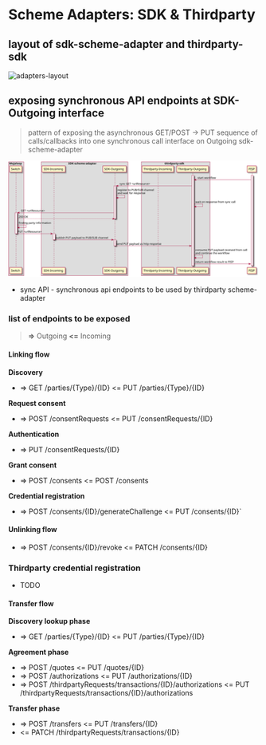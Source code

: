 # Scheme Adapters: SDK & Thirdparty

## layout of sdk-scheme-adapter and thirdparty-sdk

![adapters-layout](./adapters-layout.png)

## exposing synchronous API endpoints at SDK-Outgoing interface

> pattern of exposing the asynchronous GET/POST -> PUT sequence of calls/callbacks into one synchronous call interface on Outgoing sdk-scheme-adapter

![generic-pattern](../out/design-decisions/tandem_generic_pattern.svg)

- sync API - synchronous api endpoints to be used by thirdparty scheme-adapter

### list of endpoints to be exposed

> **=>** Outgoing
> **<=** Incoming

#### Linking flow

**Discovery**
- => GET /parties/{Type}/{ID} <= PUT /parties/{Type}/{ID}

**Request consent**
- => POST /consentRequests <= PUT /consentRequests/{ID}

**Authentication**
- => PUT /consentRequests/{ID}

**Grant consent**
- => POST /consents <= POST /consents

**Credential registration**
- => POST /consents/{ID}/generateChallenge <= PUT /consents/{ID}`

#### Unlinking flow
- => POST /consents/{ID}/revoke <= PATCH /consents/{ID}

### Thirdparty credential registration
- TODO

#### Transfer flow

**Discovery lookup phase**
- => GET /parties/{Type}/{ID} <= PUT /parties/{Type}/{ID}

**Agreement phase**
- => POST /quotes <= PUT /quotes/{ID}
- => POST /authorizations <= PUT /authorizations/{ID}
- => POST /thirdpartyRequests/transactions/{ID}/authorizations <= PUT /thirdpartyRequests/transactions/{ID}/authorizations

**Transfer phase**
- => POST /transfers <= PUT /transfers/{ID}
- <= PATCH /thirdpartyRequests/transactions/{ID}
